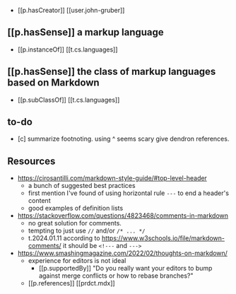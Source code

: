 
- [[p.hasCreator]] [[user.john-gruber]]

## [[p.hasSense]] a markup language

- [[p.instanceOf]] [[t.cs.languages]] 

## [[p.hasSense]] the class of markup languages based on Markdown

- [[p.subClassOf]] [[t.cs.languages]]

## to-do

- [c] summarize footnoting. using ^ seems scary give dendron references.

## Resources

- https://cirosantilli.com/markdown-style-guide/#top-level-header
  - a bunch of suggested best practices
  - first mention I've found of using horizontal rule `---` to end a header's content
  - good examples of definition lists
- https://stackoverflow.com/questions/4823468/comments-in-markdown
  - no great solution for comments. 
  - tempting to just use `//` and/or `/* ... */`
  - t.2024.01.11 according to https://www.w3schools.io/file/markdown-comments/ it should be `<!---` and `--->`
- https://www.smashingmagazine.com/2022/02/thoughts-on-markdown/
  - experience for editors is not ideal
    - [[p.supportedBy]] "Do you really want your editors to bump against merge conflicts or how to rebase branches?"
  - [[p.references]] [[prdct.mdx]]